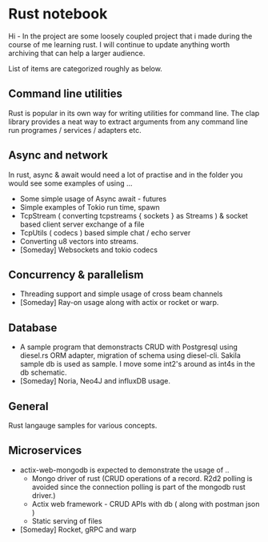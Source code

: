 # Rust notebook

Hi - In the project are some loosely coupled project that i made during the course of me learning rust. I will continue to update anything worth archiving that can help a larger audience. 

List of items are categorized roughly as below. 

## Command line utilities

Rust is popular in its own way for writing utilities for command line. The clap library provides a neat way to extract arguments from any command line run programes / services / adapters etc. 

## Async and network 
In rust, async & await would need a lot of practise and in the folder you would see some examples of using ... 

 - Some simple usage of Async await - futures
 - Simple examples of Tokio run time, spawn  
 - TcpStream ( converting tcpstreams { sockets } as Streams ) & socket based client server exchange of a file
 - TcpUtils ( codecs ) based simple chat / echo server
 - Converting u8 vectors into streams.
 - [Someday] Websockets and tokio codecs 

## Concurrency & parallelism
- Threading support and simple usage of cross beam channels
- [Someday] Ray-on usage along with actix or rocket or warp. 

## Database
- A sample program that demonstracts CRUD with Postgresql using diesel.rs ORM adapter, migration of schema using diesel-cli. Sakila sample db is used as sample. I move some int2's around as int4s in the db schematic.
- [Someday] Noria, Neo4J and influxDB usage.

## General
Rust langauge samples for various concepts.

## Microservices
- actix-web-mongodb  is expected to demonstrate the usage of .. 
	- Mongo driver of rust (CRUD operations of a record. R2d2 polling is avoided since the connection polling is part of the mongodb rust driver.)
    - Actix web framework - CRUD APIs with db ( along with postman json )
    - Static serving of files 
- [Someday] Rocket, gRPC and warp 

